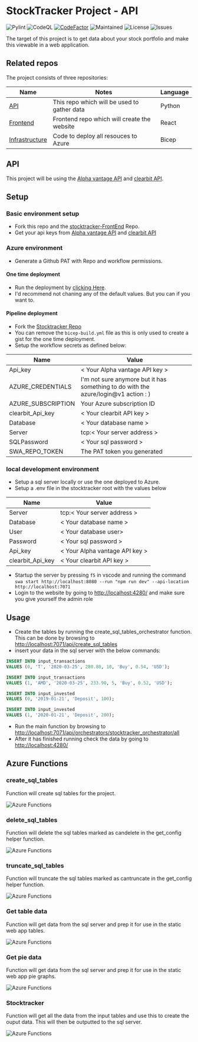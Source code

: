 # StockTracker Project - API

![Pylint](https://github.com/JoranSlingerland/StockTracker/actions/workflows/pylint.yml/badge.svg) ![CodeQL](https://github.com/JoranSlingerland/StockTracker/actions/workflows/codeql-analysis.yml/badge.svg) [![CodeFactor](https://www.codefactor.io/repository/github/joranslingerland/stocktracker/badge)](https://www.codefactor.io/repository/github/joranslingerland/stocktracker) ![Maintained](https://img.shields.io/badge/Maintained-Yes-%2331c553) ![License](https://img.shields.io/github/license/joranslingerland/stocktracker?color=%2331c553) ![Issues](https://img.shields.io/github/issues/JoranSlingerland/StockTracker)

The target of this project is to get data about your stock portfolio and make this viewable in a web application.

## Related repos

The project consists of three repositories:

| Name                                                                             | Notes                                       | Language |
| -------------------------------------------------------------------------------- | ------------------------------------------- | -------- |
| [API](https://github.com/JoranSlingerland/StockTracker)                          | This repo which will be used to gather data | Python   |
| [Frontend](https://github.com/JoranSlingerland/StockTracker-frontend)            | Frontend repo which will create the website | React    |
| [Infrastructure](https://github.com/JoranSlingerland/StockTrackerInfrastructure) | Code to deploy all resouces to Azure        | Bicep    |

## API

This project will be using the [Alpha vantage API](https://www.alphavantage.co/) and [clearbit API](https://clearbit.com/).

## Setup

### Basic environment setup

- Fork this repo and the [stocktracker-FrontEnd](https://github.com/JoranSlingerland/Stocktracker-FrontEnd) Repo.
- Get your api keys from [Alpha vantage API](https://www.alphavantage.co/) and [clearbit API](https://clearbit.com/)

### Azure environment

- Generate a Github PAT with Repo and workflow permissions.

#### One time deployment

- Run the deployment by [clicking Here](https://portal.azure.com/#create/Microsoft.Template/uri/https%3A%2F%2Fgist.githubusercontent.com%2FJoranSlingerland%2Fa9087b977db092d71212e442dd5c5975%2Fraw%2FStocktrackerBuild).
- I'd recommend not chaning any of the default values. But you can if you want to.

#### Pipeline deployment

- Fork the [Stocktracker Repo](https://github.com/JoranSlingerland/StockTrackerInfrastructure)
- You can remove the `bicep-build.yml` file as this is only used to create a gist for the one time deployment.
- Setup the workflow secrets as defined below:

| Name               | Value                                                                              |
| ------------------ | ---------------------------------------------------------------------------------- |
| Api_key            | < Your Alpha vantage API key >                                                     |
| AZURE_CREDENTIALS  | I'm not sure anymore but it has something to do with the azure/login@v1 action : ) |
| AZURE_SUBSCRIPTION | Your Azure subscription ID                                                         |
| clearbit_Api_key   | < Your clearbit API key >                                                          |
| Database           | < Your database name >                                                             |
| Server             | tcp:< Your server address >                                                        |
| SQLPassword        | < Your sql password >                                                              |
| SWA_REPO_TOKEN     | The PAT token you generated                                                        |

### local development environment

- Setup a sql server locally or use the one deployed to Azure.
- Setup a .env file in the stocktracker root with the values below

| Name             | Value                          |
| ---------------- | ------------------------------ |
| Server           | tcp:< Your server address >    |
| Database         | < Your database name >         |
| User             | < Your database user>          |
| Password         | < Your sql password >          |
| Api_key          | < Your Alpha vantage API key > |
| clearbit_Api_key | < Your clearbit API key >      |

- Startup the server by pressing `f5` in vscode and running the command `swa start http://localhost:8080 --run "npm run dev" --api-location http://localhost:7071`
- Login to the website by going to [http://localhost:4280/](http://localhost:4280/) and make sure you give yourself the admin role

## Usage

- Create the tables by running the create_sql_tables_orchestrator function.
  This can be done by browsing to [http://localhost:7071/api/create_sql_tables](http://localhost:7071/api/create_sql_tables)
- insert your data in the sql server with the below commands:

```sql
INSERT INTO input_transactions
VALUES (0, 'T', '2020-03-25', 280.80, 10, 'Buy', 0.54, 'USD');

INSERT INTO input_transactions
VALUES (1, 'AMD', '2020-03-25', 233.90, 5, 'Buy', 0.52, 'USD');

INSERT INTO input_invested
VALUES (0, '2019-01-21', 'Deposit', 100);

INSERT INTO input_invested
VALUES (1, '2020-01-21', 'Deposit', 200);
```

- Run the main function by browsing to [http://localhost:7071/api/orchestrators/stocktracker_orchestrator/all](http://localhost:7071/api/orchestrators/stocktracker_orchestrator/all)
- After it has finished running check the data by going to [http://localhost:4280/](http://localhost:4280/)

## Azure Functions

### create_sql_tables

Function will create sql tables for the project.

![Azure Functions](./docs/images/create_sql_tables.drawio.svg)

### delete_sql_tables

Function will delete the sql tables marked as candelete in the get_config helper function.

![Azure Functions](./docs/images/delete_sql_tables.drawio.svg)

### truncate_sql_tables

Function will truncate the sql tables marked as cantruncate in the get_config helper function.

![Azure Functions](./docs/images/truncate_sql_tables.drawio.svg)

### Get table data

Function will get data from the sql server and prep it for use in the static web app tables.

![Azure Functions](./docs/images/get_table_data.drawio.svg)

### Get pie data

Function will get data from the sql server and prep it for use in the static web app pie graphs.

![Azure Functions](./docs/images/get_pie_data.drawio.svg)

### Stocktracker

Function will get all the data from the input tables and use this to create the ouput data. This will then be outputted to the sql server.

![Azure Functions](./docs/images/stocktracker.drawio.svg)
